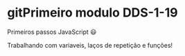 # gitPrimeiro modulo DDS-1-19
Primeiros passos JavaScript :smiley:

Trabalhando com variaveis, laços de repetição e funções!